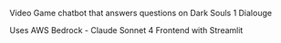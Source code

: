 Video Game chatbot that answers questions on Dark Souls 1 Dialouge

Uses AWS Bedrock - Claude Sonnet 4
Frontend with Streamlit
